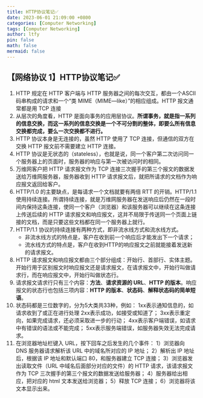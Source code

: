 ```yaml
---
title: HTTP协议笔记✅
date: 2023-06-01 21:09:00 +0800
categories: [Computer Networking]
tags: [Computer Networking]
author: ltfy
pin: false
math: false
mermaid: false
---
```


## 【网络协议 1】HTTP协议笔记✅

1. HTTP 规定在 HTTP 客户端与 HTTP 服务器之间的每次交互，都由一个ASCII码串构成的请求和一个“类 MIME（MIME—like）”的相应组成。HTTP 报文通常都是用 TCP 连接
2. 从层次的角度看，HTTP 是面向事务的应用层协议。**所谓事务，就是指一系列的信息交换，而这一系列的信息交换是一个不可分割的整体，即要么所有信息交换都完成，要么一次交换都不进行。**
3. HTTP 协议本身是无连接的，虽然 HTTP 使用了 TCP 连接，但通信的双方在交换 HTTP 报文前不需要建立 HTTP 连接。
4. HTTP 协议是无状态的（stateless），也就是说，同一个客户第二次访问同一个服务器上的页面时，服务器的响应与第一次被访问时的相同。
5. 万维网客户把 HTTP 请求报文作为 TCP 连接三次握手的第三个报文的数据发送给万维网服务器，服务器收到 HTTP 请求报文后，就把所请求的文档作为响应报文返回给客户。
6. HTTP/1.0 的主要缺点，是每请求一个文档就要有两倍 RTT 的开销。HTTP/1.1 使用持续连接。所谓持续连接，就是万维网服务器在发送响应后仍然在一段时间内保持这条连接，使同一个客户（浏览器）和该服务器可以继续在这条连接上传送后续的 HTTP 请求报文和响应报文，这并不局限于传送同一个页面上链接的文档，而是只要这些文档都在同一个服务器上就行。
7. HTTP/1.1 协议的持续连接有两种方式，即非流水线方式和流水线方式。
    - 非流水线方式的特点是，客户在收到前一个响应后才能发出下一个请求；
    - 流水线方式的特点是，客户在收到HTTP的响应报文之前就能接着发送新的请求报文。
8. HTTP 请求报文和响应报文都由三个部分组成：开始行、首部行、实体主题。开始行用于区别报文时响应报文还是请求报文，在请求报文中，开始行叫做请求行，而在响应报文中，开始行叫做状态行。
9. 请求报文请求行只有三个内容：**方法**、**请求资源的 URL**、**HTTP 的版本**。响应报文的状态行也包括三项内容：**HTTP 的版本**、**状态码**、**解释状态码的简单短语**。
10. 状态码都是三位数字的，分为5大类共33种，例如：
1xx表示通知信息的，如请求收到了或正在进行处理
2xx表示成功，如接受或知道了；
3xx表示重定向，如果完成请求，还必须采取进一步的行动；
4xx表示客户端错误，如请求中有错误的语法或不能完成；
5xx表示服务端错误，如服务器失效无法完成请求。
11. 在浏览器地址栏键入 URL，按下回车之后发生的几个事件：
1）浏览器向 DNS 服务器请求解析该 URL 中的域名所对应的 IP 地址；
2）解析出 IP 地址后，根据该 IP 地址和默认端口 80，和服务器建立 TCP 连接；
3）浏览器发出读取文件（URL 中域名后面部分对应的文件）的 HTTP 请求，该请求报文作为 TCP 三次握手的第三个报文的数据发送给服务器；
4）服务器给出相应，把对应的 html 文本发送给浏览器；
5）释放 TCP 连接；
6）浏览器将该文本显示出来。